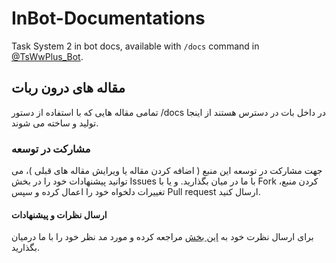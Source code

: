 # InBot-Documentations

Task System 2 in bot docs, available with `/docs` command in [@TsWwPlus_Bot](https://t.me/TsWwPlus_Bot).

<div align="rtl">

## مقاله های درون ربات

تمامی مقاله هایی که با استفاده از دستور /docs در داخل بات در دسترس هستند از اینجا تولید و ساخته می شوند.

### مشارکت در توسعه

جهت مشارکت در توسعه این منبع ( اضافه کردن مقاله یا ویرایش مقاله های قبلی )، می توانید پیشنهادات خود را در بخش Issues با ما در میان بگذارید. و یا با Fork کردن منبع، تغییرات دلخواه خود را اعمال کرده و سپس Pull request ارسال کنید.

#### ارسال نظرات و پیشنهادات

برای ارسال نظرت خود به [این بخش](https://github.com/Task-System/InBot-Documentations/issues/new) مراجعه کرده و مورد مد نظر خود را با ما درمیان بگذارید.
